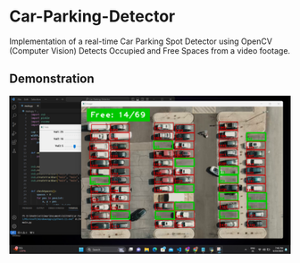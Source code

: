 # Car-Parking-Detector
Implementation of a real-time Car Parking Spot Detector using OpenCV (Computer Vision)
Detects Occupied and Free Spaces from a video footage.

## Demonstration
![demo.png](demo.png)



